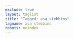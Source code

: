 ```yaml
---
exclude: true
layout: taglist
title: "Tagged: asa stebbins"
tagname: asa stebbins
robots: noindex
---
```

